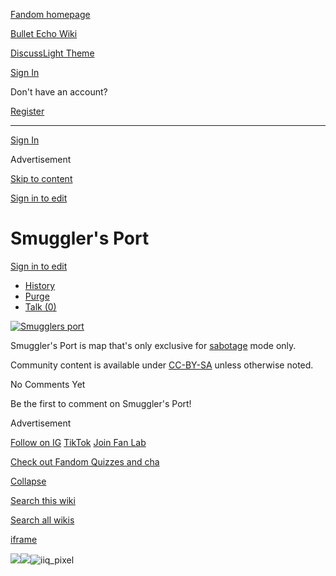 [Fandom homepage](https://www.fandom.com/)

[Bullet Echo Wiki](https://bullet-echo.fandom.com/)

[Discuss](https://bullet-echo.fandom.com/f "Discuss")[Light Theme](https://bullet-echo.fandom.com/wiki/Smuggler%27s_Port# "Light Theme")

[Sign In](https://auth.fandom.com/signin?source=mw&redirect=https%3A%2F%2Fbullet-echo.fandom.com%2Fwiki%2FSmuggler%2527s_Port)

Don't have an account?

[Register](https://auth.fandom.com/register?source=mw&redirect=https%3A%2F%2Fbullet-echo.fandom.com%2Fwiki%2FSmuggler%2527s_Port)

* * *

[Sign In](https://auth.fandom.com/signin?source=mw&redirect=https%3A%2F%2Fbullet-echo.fandom.com%2Fwiki%2FSmuggler%2527s_Port)

Advertisement

[Skip to content](https://bullet-echo.fandom.com/wiki/Smuggler%27s_Port#page-header)

[Sign in to edit](https://auth.fandom.com/signin?redirect=https%3A%2F%2Fbullet-echo.fandom.com%2Fwiki%2FSmuggler%2527s_Port%3Fveaction%3Dedit&uselang=en)

# Smuggler's Port

[Sign in to edit](https://auth.fandom.com/signin?redirect=https%3A%2F%2Fbullet-echo.fandom.com%2Fwiki%2FSmuggler%2527s_Port%3Fveaction%3Dedit&uselang=en)

- [History](https://bullet-echo.fandom.com/wiki/Smuggler%27s_Port?action=history)
- [Purge](https://bullet-echo.fandom.com/wiki/Smuggler%27s_Port?action=purge)
- [Talk (0)](https://bullet-echo.fandom.com/wiki/Talk:Smuggler%27s_Port?action=edit&redlink=1)

[![Smugglers port](https://static.wikia.nocookie.net/bullet-echo/images/d/d5/Smugglers_port.jpg/revision/latest/scale-to-width-down/600?cb=20241018133020)](https://static.wikia.nocookie.net/bullet-echo/images/d/d5/Smugglers_port.jpg/revision/latest?cb=20241018133020)

Smuggler's Port is map that's only exclusive for [sabotage](https://bullet-echo.fandom.com/wiki/Sabotage "Sabotage") mode only.

Community content is available under [CC-BY-SA](https://www.fandom.com/licensing) unless otherwise noted.

No Comments Yet

Be the first to comment on Smuggler's Port!

Advertisement

[Follow on IG](https://bit.ly/FandomIG) [TikTok](https://bit.ly/TikTokFandom) [Join Fan Lab](https://bit.ly/FanLabWikiBar)

[Check out Fandom Quizzes and cha](https://bit.ly/WBTrivia2)

[Collapse](https://bullet-echo.fandom.com/wiki/Smuggler%27s_Port# "Collapse")

[Search this wiki](https://bullet-echo.fandom.com/wiki/Special:Search?scope=internal&query=&h=1&isFromHighlightActions=on)

[Search all wikis](https://bullet-echo.fandom.com/wiki/Special:Search?scope=cross-wiki&query=&h=1&isFromHighlightActions=on)

[iframe](https://www.fandom.com/silver-surfer.html)

![](https://idsync.rlcdn.com/712315.gif?partner_uid=7c9decf0-3f47-4559-966b-9514aa00a4cf)![](https://pixel.tapad.com/idsync/ex/receive?partner_id=3442&partner_device_id=7c9decf0-3f47-4559-966b-9514aa00a4cf&partner_url=https://services.fandom.com/identity-storage/external/experian/receiveid/d3f8c931-6ec4-4aa0-9c1a-f9148381c094?id=${TA_DEVICE_ID}&partner=TAPAD)![iiq_pixel](https://sync.intentiq.com/profiles_engine/ProfilesEngineServlet?at=20&mi=10&secure=1&dpi=1187275693&iiqidtype=2&iiqpcid=c2eb7c63-1346-43b9-a521-ac2602b01871&iiqpciddate=1745205134621&tsrnd=121_1745205134631&vrref=fandom.com&jsver=6.07&dw=1280&dh=1024&dpr=1&lan=en-US&testPercentage=97&testGroup=A&uh=%7B%220%22%3A%22%5C%22Google%20Chrome%5C%22%3Bv%3D%5C%22135%5C%22%2C%20%5C%22Not-A.Brand%5C%22%3Bv%3D%5C%228%5C%22%2C%20%5C%22Chromium%5C%22%3Bv%3D%5C%22135%5C%22%22%2C%221%22%3A%22%3F0%22%2C%222%22%3A%22%5C%22Linux%20x86_64%5C%22%22%2C%223%22%3A%22%5C%22x86%5C%22%22%2C%224%22%3A%22%5C%2264%5C%22%22%2C%226%22%3A%22%5C%226.6.72%5C%22%22%2C%227%22%3A%22%3F0%22%2C%228%22%3A%22%5C%22Google%20Chrome%5C%22%3Bv%3D%5C%22135.0.7049.95%5C%22%2C%20%5C%22Not-A.Brand%5C%22%3Bv%3D%5C%228.0.0.0%5C%22%2C%20%5C%22Chromium%5C%22%3Bv%3D%5C%22135.0.7049.95%5C%22%22%7D&gdpr=0)